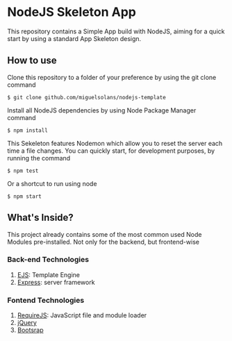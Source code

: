 # NodeJS Skeleton App

This repository contains a Simple App build with NodeJS, aiming for a quick start by using a standard App Skeleton design.

## How to use

Clone this repository to a folder of your preference by using the git clone command 

```
$ git clone github.com/miguelsolans/nodejs-template
```

Install all NodeJS dependencies by using Node Package Manager command

```
$ npm install
```

This Sekeleton features Nodemon which allow you to reset the server each time a file changes. You can quickly start, for development purposes, by running the command

```
$ npm test
```

Or a shortcut to run using node

```
$ npm start
```

## What's Inside?

This project already contains some of the most common used Node Modules pre-installed. Not only for the backend, but frontend-wise

### Back-end Technologies
1. [EJS](https://ejs.co/): Template Engine
1. [Express](https://expressjs.com/): server framework

### Fontend Technologies
1. [RequireJS](https://requirejs.org/): JavaScript file and module loader
1. [jQuery](https://jquery.com/)
1. [Bootsrap](https://getbootstrap.com/)



